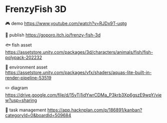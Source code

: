 # FrenzyFish 3D
🎮 demo
https://www.youtube.com/watch?v=RJDx9T-uqtg

🚀 publish
https://goporo.itch.io/frenzy-fish-3d

🐟 fish asset
https://assetstore.unity.com/packages/3d/characters/animals/fish/fish-polypack-202232

🌱 environment asset
https://assetstore.unity.com/packages/vfx/shaders/aquas-lite-built-in-render-pipeline-53519

✏️ diagram
https://drive.google.com/file/d/15vTj1idYwrCDMa_P3krb3Xp6gszE9wpY/view?usp=sharing

📖 task management
https://app.hacknplan.com/p/186891/kanban?categoryId=0&boardId=509684

